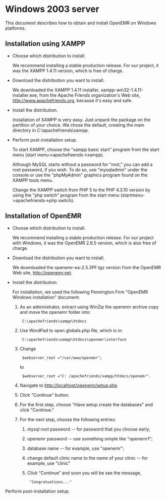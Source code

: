 # Windows 2003 server

This document describes how to obtain and install OpenEMR on Windows platforms.

## Installation using XAMPP

* Choose which distribution to install.

    We recommend installing a stable production release. For our project, it was the XAMPP 1.4.11 version, which is free of charge.

* Download the distribution you want to install.

    We downloaded the XAMPP 1.4.11 installer, xampp-win32-1.4.11-installer.exe, from the Apache Friends organization's Web site, http://www.apachefriends.org, because it's easy and safe.

* Install the distribution.

    Installation of XAMPP is very easy. Just unpack the package on the partition of your choice. We chose the default, creating the main directory in C:\apachefriends\xampp.

* Perform post-installation setup.

    To start XAMPP, choose the "xampp basic start" program from the start menu (start menu->apachefieends->xampp).

    Although MySQL starts without a password for "root," you can add a root password, if you wish. To do so, use "mysqladmin" under the console or use the "phpMyAdmin" graphics program found on the XAMPP tools menu.

    Change the XAMPP switch from PHP 5 to the PHP 4.3.10 version by using the "php switch" program from the start menu (startmenu->apachefriends->php switch).

## Installation of OpenEMR

* Choose which distribution to install.

    We recommend installing a stable production release. For our project with Windows, it was the OpenEMR 2.6.5 version, which is also free of charge.

* Download the distribution you want to install.

    We downloaded the openemr-ea-2.5.3PF.tgz version from the OpenEMR Web site, http://openemr.net.

* Install the distribution.

    For installation, we used the following Pennington Firm "OpenEMR Windows installation" document:

    1. As an administrator, extract using WinZip the openemr archive copy and move the openemr folder into:

            C:\apachefriends\xampp\htdocs

    2. Use WordPad to open globals.php file, which is in:

            C:\apachefriends\xampp\htdocs\openemr\interface

    3. Change

            $webserver_root ="/var/www/openemr";

        to

            $webserver_root ="C: /apachefriends/xampp/htdocs/openemr".
    4. Navigate to [http://localhost/openemr/setup.php](http://localhost/openemr/setup.php)
    5. Click "Continue" button.
    6. For the first step, choose "Have setup create the databases" and click "Continue."
    7. For the next step, choose the following entries:

        1. mysql root password -- for password that you choose early;
        2. openemr password -- use something simple like "openemr1";
        3. database name -- for example, use "openemr";
        4. change default clinic name to the name of your clinic -- for example, use "clinic"
        5. Click “Continue” and soon you will be see the message,

                "Congratuations..."

Perform post-installation setup.
